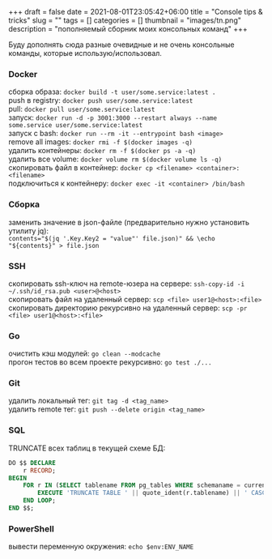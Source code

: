 +++ 
draft = false
date = 2021-08-01T23:05:42+06:00
title = "Console tips & tricks"
slug = "" 
tags = []
categories = []
thumbnail = "images/tn.png"
description = "пополняемый сборник моих консольных команд"
+++

Буду дополнять сюда разные очевидные и не очень консольные команды, которые использую/использовал.

### Docker
сборка образа: `docker build -t user/some.service:latest .`  
push в registry:  `docker push user/some.service:latest`  
pull:  `docker pull user/some.service:latest`  
запуск: `docker run -d -p 3001:3000 --restart always --name some.service user/some.service:latest`  
запуск с bash: `docker run --rm -it --entrypoint bash <image>`  
remove all images: `docker rmi -f $(docker images -q)`  
удалить контейнеры:	`docker rm -f $(docker ps -a -q)`  
удалить все volume:	`docker volume rm $(docker volume ls -q)`  
скопировать файл в контейнер: `docker cp <filename> <container>:<filename>`  
подключиться к контейнеру: `docker exec -it <container> /bin/bash`

### Сборка
заменить значение в json-файле (предварительно нужно установить утилиту jq):  
`contents="$(jq '.Key.Key2 = "value"' file.json)" && \echo "${contents}" > file.json`

### SSH
скопировать ssh-ключ на remote-юзера на сервере: `ssh-copy-id -i ~/.ssh/id_rsa.pub <user>@<host>`  
скопировать файл на удаленный сервер: `scp <file> user1@<host>:<file>`  
скопировать директорию рекурсивно на удаленный сервер: `scp -pr <file> user1@<host>:<file>`

### Go
очистить кэш модулей: `go clean --modcache`  
прогон тестов во всем проекте рекурсивно: `go test ./...`

### Git
удалить локальный тег: `git tag -d <tag_name>`  
удалить remote тег: `git push --delete origin <tag_name>`

### SQL
TRUNCATE всех таблиц в текущей схеме БД:
```sql
DO $$ DECLARE
    r RECORD;
BEGIN
    FOR r IN (SELECT tablename FROM pg_tables WHERE schemaname = current_schema()) LOOP
        EXECUTE 'TRUNCATE TABLE ' || quote_ident(r.tablename) || ' CASCADE';
    END LOOP;
END $$;
```

### PowerShell
вывести переменную окружения: `echo $env:ENV_NAME`
